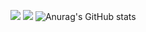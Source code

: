 <img src="https://img.shields.io/badge/Python?style=social&logo=#3776AB&logoColor=pink"/></a>
<img src="https://img.shields.io/badge/Python-#3776AB?style=for-the-badge&logo=기술스택아이콘&logoColor=white">
![Anurag's GitHub stats](https://github-readme-stats.vercel.app/api?username=Mongmwa&show_icons=true&theme=radical)
